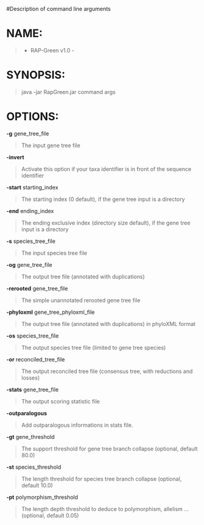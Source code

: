 #Description of command line arguments

# NAME: #

> - RAP-Green v1.0 -

# SYNOPSIS: #

> java -jar RapGreen.jar command args

# OPTIONS: #

**-g** gene\_tree\_file
> The input gene tree file

**-invert**
> Activate this option if your taxa identifier is in front of the sequence identifier

**-start** starting\_index
> The starting index (0 default), if the gene tree input is a directory

**-end** ending\_index
> The ending exclusive index (directory size default), if the gene tree input is a directory

**-s** species\_tree\_file
> The input species tree file

**-og** gene\_tree\_file
> The output tree file (annotated with duplications)

**-rerooted** gene\_tree\_file
> The simple unannotated rerooted gene tree file

**-phyloxml** gene\_tree\_phyloxml\_file
> The output tree file (annotated with duplications) in phyloXML format

**-os** species\_tree\_file
> The output species tree file (limited to gene tree species)

**-or** reconciled\_tree\_file
> The output reconciled tree file (consensus tree, with reductions and losses)

**-stats** gene\_tree\_file
> The output scoring statistic file

**-outparalogous**
> Add outparalogous informations in stats file.

**-gt** gene\_threshold
> The support threshold for gene tree branch collapse (optional, default 80.0)

**-st** species\_threshold
> The length threshold for species tree branch collapse (optional, default 10.0)

**-pt** polymorphism\_threshold
> The length depth threshold to deduce to polymorphism, allelism ... (optional, default 0.05)